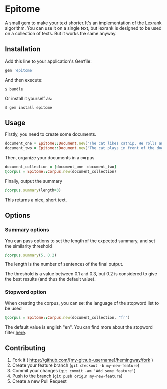 # Epitome

A small gem to make your text shorter. It's an implementation of the Lexrank algorithm. You can use it on a single text, but lexrank is designed to be used on a collection of texts. But it works the same anyway.

## Installation

Add this line to your application's Gemfile:

```ruby
gem 'epitome'
```

And then execute:

    $ bundle

Or install it yourself as:

    $ gem install epitome

## Usage

Firstly, you need to create some documents.

```ruby
document_one = Epitome::Document.new("The cat likes catnip. He rolls and rolls")
document_two = Epitome::Document.new("The cat plays in front of the dog. The dog is placid.")
```

Then, organize your documents in a corpus

```ruby
document_collection = [document_one, document_two]
@corpus = Epitome::Corpus.new(document_collection)
```

Finally, output the summary
```ruby
@corpus.summary(length=3)
```

This returns a nice, short text.

## Options
### Summary options
You can pass options to set the length of the expected summary, and set the similarity threshold
```ruby
@corpus.summary(5, 0.2)
```
The length is the number of sentences of the final output.

The threshold is a value between 0.1 and 0.3, but 0.2 is considered to give the best results (and thus the default value).

### Stopword option
When creating the corpus, you can set the language of the stopword list to be used
```ruby
@corpus = Epitome::Corpus.new(document_collection, "fr")
```
The default value is english "en".
You can find more about the stopword filter [here](https://github.com/brenes/stopwords-filter).
## Contributing

1. Fork it ( https://github.com/[my-github-username]/hemingway/fork )
2. Create your feature branch (`git checkout -b my-new-feature`)
3. Commit your changes (`git commit -am 'Add some feature'`)
4. Push to the branch (`git push origin my-new-feature`)
5. Create a new Pull Request
